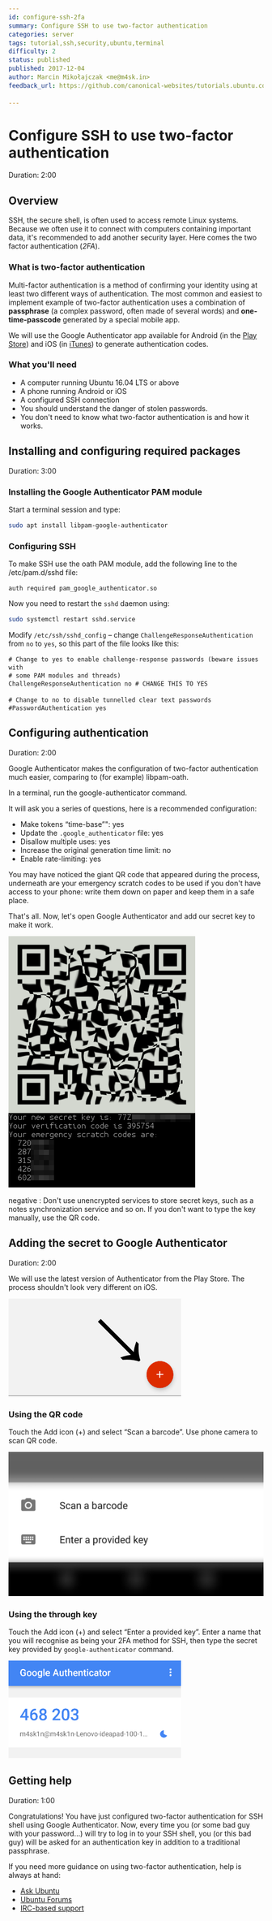 ```yaml
---
id: configure-ssh-2fa
summary: Configure SSH to use two-factor authentication
categories: server
tags: tutorial,ssh,security,ubuntu,terminal
difficulty: 2
status: published
published: 2017-12-04
author: Marcin Mikołajczak <me@m4sk.in>
feedback_url: https://github.com/canonical-websites/tutorials.ubuntu.com/issues

---
```


# Configure SSH to use two-factor authentication
Duration: 2:00

## Overview

SSH, the secure shell, is often used to access remote Linux systems. Because we often use it to connect with computers containing important data, it's recommended to add another security layer. Here comes the two factor authentication (*2FA*).

### What is two-factor authentication

Multi-factor authentication is a method of confirming your identity using at least two different ways of authentication. The most common and easiest to implement example of two-factor authentication uses a combination of **passphrase** (a complex password, often made of several words) and **one-time-passcode** generated by a special mobile app.

We will use the Google Authenticator app available for Android (in the [Play Store]) and iOS (in [iTunes]) to generate authentication codes.

### What you'll need

  - A computer running Ubuntu 16.04 LTS or above
  - A phone running Android or iOS
  - A configured SSH connection
  - You should understand the danger of stolen passwords.
  - You don't need to know what two-factor authentication is and how it works.


## Installing and configuring required packages
Duration: 3:00

### Installing the Google Authenticator PAM module

Start a terminal session and type:

```bash
sudo apt install libpam-google-authenticator
```


### Configuring SSH

To make SSH use the oath PAM module, add the following line to the /etc/pam.d/sshd file:

```
auth required pam_google_authenticator.so
```

Now you need to restart the `sshd` daemon using:

```bash
sudo systemctl restart sshd.service
```

Modify `/etc/ssh/sshd_config` – change `ChallengeResponseAuthentication` from `no` to `yes`, so this part of the file looks like this:

```
# Change to yes to enable challenge-response passwords (beware issues with
# some PAM modules and threads)
ChallengeResponseAuthentication no # CHANGE THIS TO YES

# Change to no to disable tunnelled clear text passwords
#PasswordAuthentication yes
```


## Configuring authentication
Duration: 2:00

Google Authenticator makes the configuration of two-factor authentication much easier, comparing to (for example) libpam-oath.

In a terminal, run the google-authenticator command.

It will ask you a series of questions, here is a recommended configuration:

  - Make tokens “time-base”": yes
  - Update the `.google_authenticator` file: yes
  - Disallow multiple uses: yes
  - Increase the original generation time limit: no
  - Enable rate-limiting: yes

You may have noticed the giant QR code that appeared during the process, underneath are your emergency scratch codes to be used if you don't have access to your phone: write them down on paper and keep them in a safe place.

That's all. Now, let's open Google Authenticator and add our secret key to make it work.


![IMAGE](./images/output.png)


negative
: Don't use unencrypted services to store secret keys, such as a notes synchronization service and so on. If you don't want to type the key manually, use the QR code.

## Adding the secret to Google Authenticator
Duration: 2:00

We will use the latest version of Authenticator from the Play Store. The process shouldn't look very different on iOS.

![IMAGE](./images/add-button.png)

### Using the QR code

Touch the Add icon (+) and select “Scan a barcode”. Use phone camera to scan QR code.

![IMAGE](./images/add-options.png)

### Using the through key

Touch the Add icon (+) and select “Enter a provided key”. Enter a name that you will recognise as being your 2FA method for SSH, then type the secret key provided by `google-authenticator` command.

![IMAGE](./images/example-code.png)


## Getting help
Duration: 1:00

Congratulations! You have just configured two-factor authentication for SSH shell using Google Authenticator. Now, every time you (or some bad guy with your password…) will try to log in to your SSH shell, you (or this bad guy) will be asked for an authentication key in addition to a traditional passphrase.

If you need more guidance on using two-factor authentication, help is always at hand:

* [Ask Ubuntu][askubuntu]
* [Ubuntu Forums][forums]
* [IRC-based support][ubuntuirc]

<!-- LINKS -->
[Play Store]: https://play.google.com/store/apps/details?id=com.google.android.apps.authenticator2
[iTunes]: https://itunes.apple.com/us/app/google-authenticator/id388497605
[askubuntu]: https://askubuntu.com/
[forums]: https://ubuntuforums.org/
[ubuntuirc]: https://wiki.ubuntu.com/IRC/ChannelList

